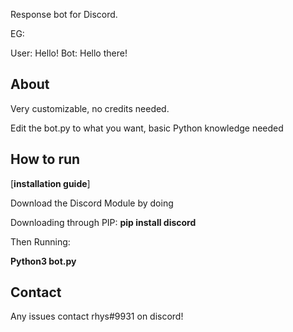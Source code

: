 Response bot for Discord.

EG:

User: Hello!
Bot: Hello there!

## About
Very customizable, no credits needed.

Edit the bot.py to what you want, basic Python knowledge needed

## How to run
[**installation guide**]

Download the Discord Module by doing 

Downloading through PIP: 
<strong>pip install discord</strong>

Then Running:

<strong>Python3 bot.py</strong>

## Contact

Any issues contact 
rhys#9931 on discord!
